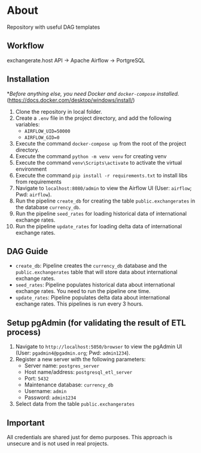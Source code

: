 # About

Repository with useful DAG templates

## Workflow

exchangerate.host API -> Apache Airflow -> PortgreSQL

## Installation

**Before anything else, you need Docker and `docker-compose` installed.*
(https://docs.docker.com/desktop/windows/install/)

1. Clone the repository in local folder.
2. Create a `.env` file in the project directory, and add the following variables:
    - `AIRFLOW_UID=50000`
    - `AIRFLOW_GID=0`
3. Execute the command `docker-compose up` from the root of the project directory.
4. Execute the command `python -m venv venv` for creating venv
5. Execute the command `venv\Scripts\activate` to activate the virtual environment
6. Execute the command `pip install -r requirements.txt` to install libs from requirements
7. Navigate to `localhost:8080/admin` to view the Airflow UI (User: `airflow`; Pwd: `airflow`).
8. Run the pipeline `create_db` for creating the table `public.exchangerates` in the database `currency_db`.
9. Run the pipeline `seed_rates` for loading historical data of international exchange rates.
10. Run the pipeline `update_rates` for loading delta data of international exchange rates.

## DAG Guide

- `create_db`: Pipeline creates the `currency_db` database and the `public.exchangerates` table that will store data about international exchange rates.
- `seed_rates`: Pipeline populates historical data about international exchange rates. You need to run the pipeline one time.
- `update_rates`: Pipeline populates delta data about international exchange rates. This pipelines is run every 3 hours.

## Setup pgAdmin (for validating the result of ETL process)
1. Navigate to `http://localhost:5050/browser` to view the pgAdmin UI (User: `pgadmin4@pgadmin.org`; Pwd: `admin1234`).
2. Register a new server with the following parameters:
    - Server name: `postgres_server`
    - Host name/address: `postgresql_etl_server`
    - Port: `5432`
    - Maintenance database: `currency_db`
    - Username: `admin`
    - Password: `admin1234`
 3. Select data from the table `public.exchangerates`

## Important
All credentials are shared just for demo purposes. This approach is unsecure and is not used in real projects.
